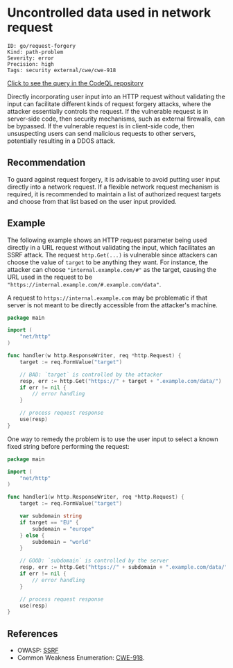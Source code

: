 # Uncontrolled data used in network request

```
ID: go/request-forgery
Kind: path-problem
Severity: error
Precision: high
Tags: security external/cwe/cwe-918

```
[Click to see the query in the CodeQL repository](https://github.com/github/codeql-go/tree/main/ql/src/Security/CWE-918/RequestForgery.ql)

Directly incorporating user input into an HTTP request without validating the input can facilitate different kinds of request forgery attacks, where the attacker essentially controls the request. If the vulnerable request is in server-side code, then security mechanisms, such as external firewalls, can be bypassed. If the vulnerable request is in client-side code, then unsuspecting users can send malicious requests to other servers, potentially resulting in a DDOS attack.


## Recommendation
To guard against request forgery, it is advisable to avoid putting user input directly into a network request. If a flexible network request mechanism is required, it is recommended to maintain a list of authorized request targets and choose from that list based on the user input provided.


## Example
The following example shows an HTTP request parameter being used directly in a URL request without validating the input, which facilitates an SSRF attack. The request `http.Get(...)` is vulnerable since attackers can choose the value of `target` to be anything they want. For instance, the attacker can choose `"internal.example.com/#"` as the target, causing the URL used in the request to be `"https://internal.example.com/#.example.com/data"`.

A request to `https://internal.example.com` may be problematic if that server is not meant to be directly accessible from the attacker's machine.


```go
package main

import (
	"net/http"
)

func handler(w http.ResponseWriter, req *http.Request) {
	target := req.FormValue("target")

	// BAD: `target` is controlled by the attacker
	resp, err := http.Get("https://" + target + ".example.com/data/")
	if err != nil {
		// error handling
	}

	// process request response
	use(resp)
}

```
One way to remedy the problem is to use the user input to select a known fixed string before performing the request:


```go
package main

import (
	"net/http"
)

func handler1(w http.ResponseWriter, req *http.Request) {
	target := req.FormValue("target")

	var subdomain string
	if target == "EU" {
		subdomain = "europe"
	} else {
		subdomain = "world"
	}

	// GOOD: `subdomain` is controlled by the server
	resp, err := http.Get("https://" + subdomain + ".example.com/data/")
	if err != nil {
		// error handling
	}

	// process request response
	use(resp)
}

```

## References
* OWASP: [SSRF](https://www.owasp.org/index.php/Server_Side_Request_Forgery)
* Common Weakness Enumeration: [CWE-918](https://cwe.mitre.org/data/definitions/918.html).